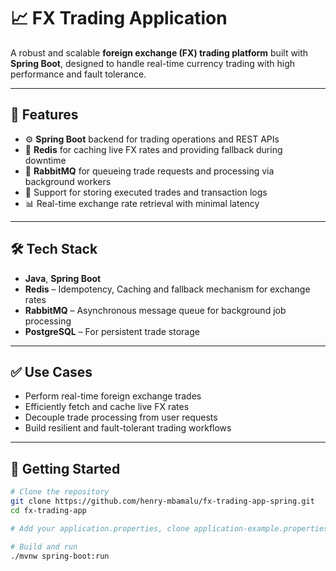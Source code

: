 # 📈 FX Trading Application

A robust and scalable **foreign exchange (FX) trading platform** built with **Spring Boot**, designed to handle real-time currency trading with high performance and fault tolerance.

---

## 🔧 Features

- ⚙️ **Spring Boot** backend for trading operations and REST APIs  
- 🚀 **Redis** for caching live FX rates and providing fallback during downtime  
- 📨 **RabbitMQ** for queueing trade requests and processing via background workers  
- 💾 Support for storing executed trades and transaction logs  
- 📊 Real-time exchange rate retrieval with minimal latency  

---

## 🛠️ Tech Stack

- **Java**, **Spring Boot**
- **Redis** – Idempotency, Caching and fallback mechanism for exchange rates
- **RabbitMQ** – Asynchronous message queue for background job processing
- **PostgreSQL** – For persistent trade storage

---

## ✅ Use Cases

- Perform real-time foreign exchange trades
- Efficiently fetch and cache live FX rates
- Decouple trade processing from user requests
- Build resilient and fault-tolerant trading workflows

---

## 🚀 Getting Started

```bash
# Clone the repository
git clone https://github.com/henry-mbamalu/fx-trading-app-spring.git
cd fx-trading-app

# Add your application.properties, clone application-example.properties

# Build and run
./mvnw spring-boot:run
